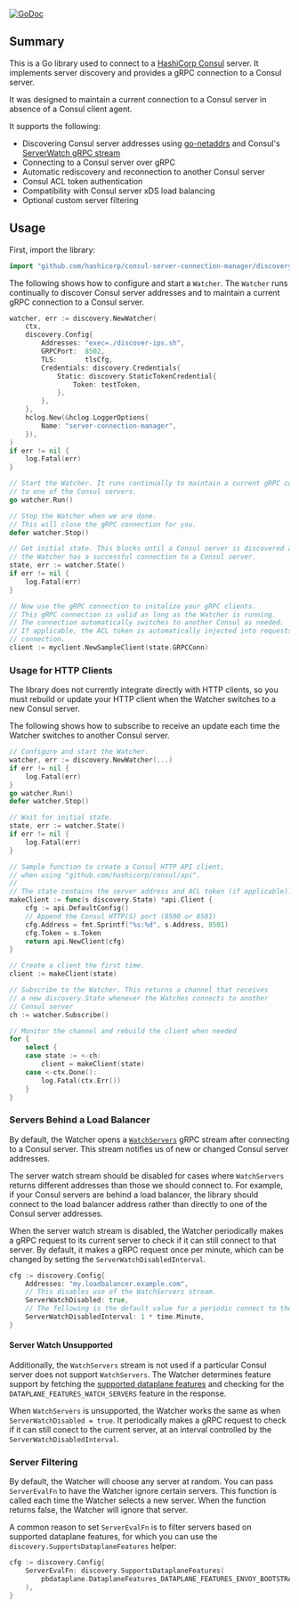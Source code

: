 [![GoDoc](https://pkg.go.dev/badge/github.com/hashicorp/consul-server-connection-manager)](https://pkg.go.dev/github.com/hashicorp/consul-server-connection-manager)

## Summary

This is a Go library used to connect to a [HashiCorp Consul](https://www.consul.io/) server. It
implements server discovery and provides a gRPC connection to a Consul server.

It was designed to maintain a current connection to a Consul server in absence of a Consul client
agent.

It supports the following:

* Discovering Consul server addresses using
  [go-netaddrs](https://github.com/hashicorp/go-netaddrs) and Consul's [ServerWatch gRPC
  stream](https://github.com/hashicorp/consul/blob/main/proto-public/pbserverdiscovery/serverdiscovery.proto)
* Connecting to a Consul server over gRPC
* Automatic rediscovery and reconnection to another Consul server
* Consul ACL token authentication
* Compatibility with Consul server xDS load balancing
* Optional custom server filtering

## Usage

First, import the library:

```go
import "github.com/hashicorp/consul-server-connection-manager/discovery"
```

The following shows how to configure and start a `Watcher`. The
`Watcher` runs continually to discover Consul server addresses
and to maintain a current gRPC connection to a Consul server.

```go
watcher, err := discovery.NewWatcher(
    ctx,
    discovery.Config{
        Addresses: "exec=./discover-ips.sh",
        GRPCPort:  8502,
        TLS:       tlsCfg,
        Credentials: discovery.Credentials{
            Static: discovery.StaticTokenCredential{
                Token: testToken,
            },
        },
    },
    hclog.New(&hclog.LoggerOptions{
        Name: "server-connection-manager",
    }),
)
if err != nil {
    log.Fatal(err)
}

// Start the Watcher. It runs continually to maintain a current gRPC connection
// to one of the Consul servers.
go watcher.Run()

// Stop the Watcher when we are done.
// This will close the gRPC connection for you.
defer watcher.Stop()

// Get initial state. This blocks until a Consul server is discovered and until
// the Watcher has a successful connection to a Consul server.
state, err := watcher.State()
if err != nil {
    log.Fatal(err)
}

// Now use the gRPC connection to initalize your gRPC clients.
// This gRPC connection is valid as long as the Watcher is running.
// The connection automatically switches to another Consul as needed.
// If applicable, the ACL token is automatically injected into requests on the
// connection.
client := myclient.NewSampleClient(state.GRPCConn)
```

### Usage for HTTP Clients

The library does not currently integrate directly with HTTP clients, so
you must rebuild or update your HTTP client when the Watcher switches to
a new Consul server.

The following shows how to subscribe to receive an update each time the Watcher
switches to another Consul server.

```go
// Configure and start the Watcher.
watcher, err := discovery.NewWatcher(...)
if err != nil {
    log.Fatal(err)
}
go watcher.Run()
defer watcher.Stop()

// Wait for initial state.
state, err := watcher.State()
if err != nil {
    log.Fatal(err)
}

// Sample function to create a Consul HTTP API client,
// when using "github.com/hashicorp/consul/api".
//
// The state contains the server address and ACL token (if applicable).
makeClient := func(s discovery.State) *api.Client {
    cfg := api.DefaultConfig()
    // Append the Consul HTTP(S) port (8500 or 8501)
    cfg.Address = fmt.Sprintf("%s:%d", s.Address, 8501)
    cfg.Token = s.Token
    return api.NewClient(cfg)
}

// Create a client the first time.
client := makeClient(state)

// Subscribe to the Watcher. This returns a channel that receives
// a new discovery.State whenever the Watches connects to another
// Consul server
ch := watcher.Subscribe()

// Monitor the channel and rebuild the client when needed
for {
    select {
    case state := <-ch:
        client = makeClient(state)
    case <-ctx.Done():
        log.Fatal(ctx.Err())
    }
}
```

### Servers Behind a Load Balancer

By default, the Watcher opens a
[`WatchServers`](https://github.com/hashicorp/consul/blob/main/proto-public/pbserverdiscovery/serverdiscovery.proto)
gRPC stream after connecting to a Consul server. This stream notifies us of new or changed Consul
server addresses.

The server watch stream should be disabled for cases where `WatchServers` returns different
addresses than those we should connect to. For example, if your Consul servers are behind a load
balancer, the library should connect to the load balancer address rather than directly to one of the
Consul server addresses.

When the server watch stream is disabled, the Watcher periodically makes a gRPC request to its
current server to check if it can still connect to that server. By default, it makes a gRPC request
once per minute, which can be changed by setting the `ServerWatchDisabledInterval`.

```go
cfg := discovery.Config{
    Addresses: "my.loadbalancer.example.com",
    // This disables use of the WatchServers stream.
    ServerWatchDisabled: true,
    // The following is the default value for a periodic connect to the server.
    ServerWatchDisabledInterval: 1 * time.Minute,
}
```

#### Server Watch Unsupported

Additionally, the `WatchServers` stream is not used if a particular Consul server does not support
`WatchServers`. The Watcher determines feature support by fetching the [supported dataplane
features](https://github.com/hashicorp/consul/blob/main/proto-public/pbdataplane/dataplane.proto)
and checking for the `DATAPLANE_FEATURES_WATCH_SERVERS` feature in the response.

When `WatchServers` is unsupported, the Watcher works the same as when `ServerWatchDisabled = true`.
It periodically makes a gRPC request to check if it can still conect to the current server, at an
interval controlled by the `ServerWatchDisabledInterval`.

### Server Filtering

By default, the Watcher will choose any server at random. You can pass `ServerEvalFn` to have the
Watcher ignore certain servers. This function is called each time the Watcher selects a new server.
When the function returns false, the Watcher will ignore that server.

A common reason to set `ServerEvalFn` is to filter servers based on supported dataplane features,
for which you can use the `discovery.SupportsDataplaneFeatures` helper:

```go
cfg := discovery.Config{
    ServerEvalFn: discovery.SupportsDataplaneFeatures(
        pbdataplane.DataplaneFeatures_DATAPLANE_FEATURES_ENVOY_BOOTSTRAP_CONFIGURATION.String(),
    ),
}
```
